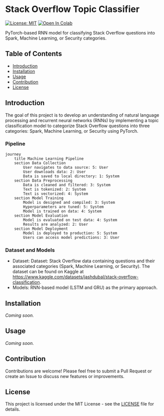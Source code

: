 # Stack Overflow Topic Classifier

[![License: MIT](https://img.shields.io/badge/License-MIT-yellow.svg)](https://opensource.org/licenses/MIT)
[![Open In Colab](https://colab.research.google.com/assets/colab-badge.svg)](https://colab.research.google.com/drive/18ghs9h4NegJUocBamwlfdj8OibSsW8S7)

PyTorch-based RNN model for classifying Stack Overflow questions into Spark, Machine Learning, or Security categories.

## Table of Contents
- [Introduction](#introduction)
- [Installation](#installation)
- [Usage](#usage)
- [Contribution](#contribution)
- [License](#license)

## Introduction

The goal of this project is to develop an understanding of natural language processing and recurrent neural networks (RNNs) by implementing a topic classification model to categorize Stack Overflow questions into three categories: Spark, Machine Learning, or Security using PyTorch.

### Pipeline
```mermaid
journey
    title Machine Learning Pipeline
    section Data Collection
        User navigates to data source: 5: User
        User downloads data: 2: User
        Data is saved to local directory: 1: System
    section Data Preprocessing
        Data is cleaned and filtered: 3: System
        Text is tokenized: 2: System
        Text is vectorized: 4: System
    section Model Training
        Model is designed and compiled: 3: System
        Hyperparameters are tuned: 5: System
        Model is trained on data: 4: System
    section Model Evaluation
        Model is evaluated on test data: 4: System
        Results are analyzed: 2: User
    section Model Deployment
        Model is deployed to production: 5: System
        Users can access model predictions: 3: User
```

### Dataset and Models

- Dataset: Dataset: Stack Overflow data containing questions and their associated categories (Spark, Machine Learning, or Security). The dataset can be found on Kaggle at https://www.kaggle.com/datasets/jashdubal/stack-overflow-classification.
- Models: RNN-based model (LSTM and GRU) as the primary approach.

## Installation

_Coming soon._

## Usage

_Coming soon._

## Contribution

Contributions are welcome! Please feel free to submit a Pull Request or create an Issue to discuss new features or improvements.

## License

This project is licensed under the MIT License - see the [LICENSE](LICENSE) file for details.

